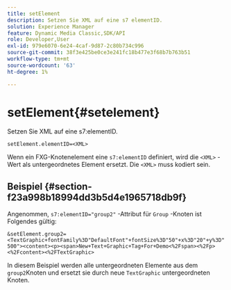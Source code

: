 ```yaml
---
title: setElement
description: Setzen Sie XML auf eine s7 elementID.
solution: Experience Manager
feature: Dynamic Media Classic,SDK/API
role: Developer,User
exl-id: 979e6070-6e24-4caf-9d87-2c80b734c996
source-git-commit: 38f3e425be0ce3e241fc18b477e3f68b7b763b51
workflow-type: tm+mt
source-wordcount: '63'
ht-degree: 1%

---
```


# setElement{#setelement}

Setzen Sie XML auf eine s7:elementID.

`setElement.elementID=<XML>`

Wenn ein FXG-Knotenelement eine `s7:elementID` definiert, wird die `<XML>` -Wert als untergeordnetes Element ersetzt. Die `<XML>` muss kodiert sein.

## Beispiel {#section-f23a998b18994dd3b5d4e1965718db9f}

Angenommen, `s7:elementID="group2"` -Attribut für `Group` -Knoten ist Folgendes gültig:

`&setElement.group2=<TextGraphic+fontFamily%3D"DefaultFont"+fontSize%3D"50"+x%3D"20"+y%3D"500"><content><p><span>New+Text+Graphic+Tag+For+Demo<%2Fspan><%2Fp><%2Fcontent><%2FTextGraphic>`

In diesem Beispiel werden alle untergeordneten Elemente aus dem `group2`Knoten und ersetzt sie durch neue `TextGraphic` untergeordneten Knoten.
